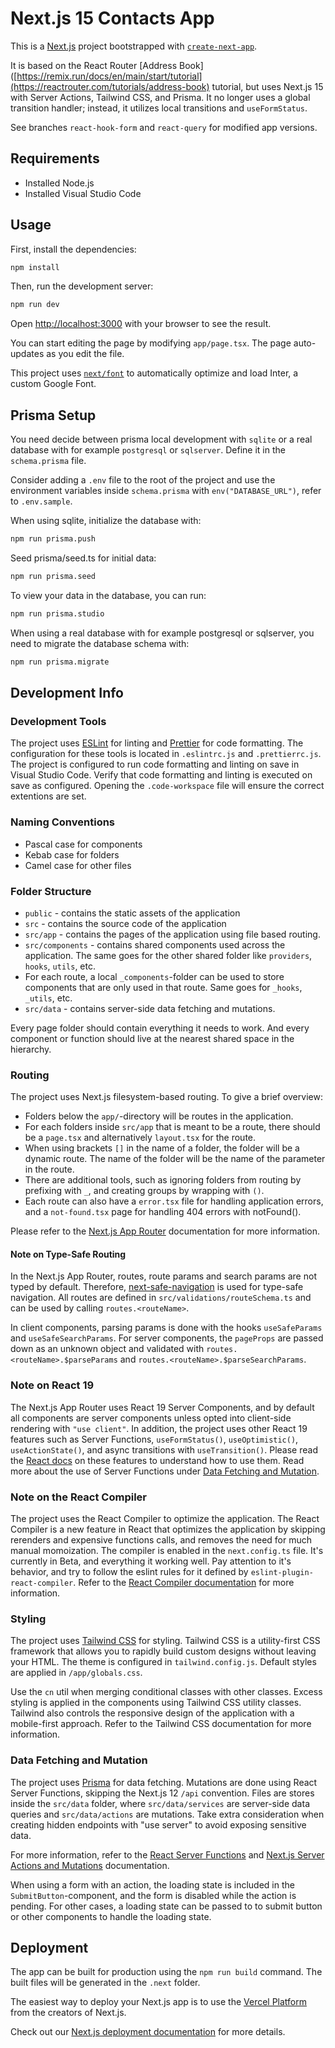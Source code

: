 # Next.js 15 Contacts App

This is a [Next.js](https://nextjs.org/) project bootstrapped with [`create-next-app`](https://github.com/vercel/next.js/tree/canary/packages/create-next-app).

It is based on the React Router [Address Book]([https://remix.run/docs/en/main/start/tutorial](https://reactrouter.com/tutorials/address-book) tutorial, but uses Next.js 15 with Server Actions, Tailwind CSS, and Prisma.
It no longer uses a global transition handler; instead, it utilizes local transitions and `useFormStatus`.

See branches `react-hook-form` and `react-query` for modified app versions.

## Requirements

- Installed Node.js
- Installed Visual Studio Code

## Usage

First, install the dependencies:

```bash
npm install
```

Then, run the development server:

```bash
npm run dev
```

Open [http://localhost:3000](http://localhost:3000) with your browser to see the result.

You can start editing the page by modifying `app/page.tsx`. The page auto-updates as you edit the file.

This project uses [`next/font`](https://nextjs.org/docs/basic-features/font-optimization) to automatically optimize and load Inter, a custom Google Font.

## Prisma Setup

You need decide between prisma local development with `sqlite` or a real database with for example `postgresql` or `sqlserver`. Define it in the `schema.prisma` file.

Consider adding a `.env` file to the root of the project and use the environment variables inside `schema.prisma` with `env("DATABASE_URL")`, refer to `.env.sample`.

When using sqlite, initialize the database with:

```bash
npm run prisma.push
```

Seed prisma/seed.ts for initial data:

```sh
npm run prisma.seed
```

To view your data in the database, you can run:

```bash
npm run prisma.studio
```

When using a real database with for example postgresql or sqlserver, you need to migrate the database schema with:

```bash
npm run prisma.migrate
```

## Development Info

### Development Tools

The project uses [ESLint](https://eslint.org/) for linting and [Prettier](https://prettier.io/) for code formatting. The configuration for these tools is located in `.eslintrc.js` and `.prettierrc.js`. The project is configured to run code formatting and linting on save in Visual Studio Code. Verify that code formatting and linting is executed on save as configured. Opening the `.code-workspace` file will ensure the correct extentions are set.

### Naming Conventions

- Pascal case for components
- Kebab case for folders
- Camel case for other files

### Folder Structure

- `public` - contains the static assets of the application
- `src` - contains the source code of the application
- `src/app` - contains the pages of the application using file based routing.
- `src/components` - contains shared components used across the application. The same goes for the other shared folder like `providers`, `hooks`, `utils`, etc.
- For each route, a local `_components`-folder can be used to store components that are only used in that route. Same goes for `_hooks`, `_utils`, etc.
- `src/data` - contains server-side data fetching and mutations.

Every page folder should contain everything it needs to work. And every component or function should live at the nearest shared space in the hierarchy.

### Routing

The project uses Next.js filesystem-based routing. To give a brief overview:

- Folders below the `app/`-directory will be routes in the application.
- For each folders inside `src/app` that is meant to be a route, there should be a `page.tsx` and alternatively `layout.tsx` for the route.
- When using brackets `[]` in the name of a folder, the folder will be a dynamic route. The name of the folder will be the name of the parameter in the route.
- There are additional tools, such as ignoring folders from routing by prefixing with `_`, and creating groups by wrapping with `()`.
- Each route can also have a `error.tsx` file for handling application errors, and a `not-found.tsx` page for handling 404 errors with notFound().

Please refer to the [Next.js App Router](https://nextjs.org/docs/app) documentation for more information.

#### Note on Type-Safe Routing

In the Next.js App Router, routes, route params and search params are not typed by default. Therefore, [next-safe-navigation](https://github.com/lukemorales/next-safe-navigation) is used for type-safe navigation. All routes are defined in `src/validations/routeSchema.ts` and can be used by calling `routes.<routeName>`.

In client components, parsing params is done with the hooks `useSafeParams` and `useSafeSearchParams`. For server components, the `pageProps` are passed down as an unknown object and validated with `routes.<routeName>.$parseParams` and `routes.<routeName>.$parseSearchParams`.

### Note on React 19

The Next.js App Router uses React 19 Server Components, and by default all components are server components unless opted into client-side rendering with `"use client"`. In addition, the project uses other React 19 features such as Server Functions, `useFormStatus()`, `useOptimistic()`, `useActionState()`, and async transitions with `useTransition()`. Please read the [React docs](https://react.dev/reference/react) on these features to understand how to use them. Read more about the use of Server Functions under [Data Fetching and Mutation](#data-fetching-and-mutation).

### Note on the React Compiler

The project uses the React Compiler to optimize the application. The React Compiler is a new feature in React that optimizes the application by skipping rerenders and expensive functions calls, and removes the need for much manual momoization. The compiler is enabled in the `next.config.ts` file. It's currently in Beta, and everything it working well. Pay attention to it's behavior, and try to follow the eslint rules for it defined by `eslint-plugin-react-compiler`. Refer to the [React Compiler documentation](https://react.dev/learn/react-compiler) for more information.

### Styling

The project uses [Tailwind CSS](https://tailwindcss.com/) for styling. Tailwind CSS is a utility-first CSS framework that allows you to rapidly build custom designs without leaving your HTML. The theme is configured in `tailwind.config.js`. Default styles are applied in `/app/globals.css`.

Use the `cn` util when merging conditional classes with other classes. Excess styling is applied in the components using Tailwind CSS utility classes. Tailwind also controls the responsive design of the application with a mobile-first approach. Refer to the Tailwind CSS documentation for more information.

### Data Fetching and Mutation

The project uses [Prisma](https://www.prisma.io/) for data fetching. Mutations are done using React Server Functions, skipping the Next.js 12 `/api` convention. Files are stores inside the `src/data` folder, where `src/data/services` are server-side data queries and `src/data/actions` are mutations. Take extra consideration when creating hidden endpoints with "use server" to avoid exposing sensitive data.

For more information, refer to the [React Server Functions](https://19.react.dev/reference/rsc/server-functions) and [Next.js Server Actions and Mutations](https://nextjs.org/docs/app/building-your-application/data-fetching/server-actions-and-mutations) documentation.

When using a form with an action, the loading state is included in the `SubmitButton`-component, and the form is disabled while the action is pending. For other cases, a loading state can be passed to to submit button or other components to handle the loading state.

## Deployment

The app can be built for production using the `npm run build` command. The built files will be generated in the `.next` folder.

The easiest way to deploy your Next.js app is to use the [Vercel Platform](https://vercel.com/new?utm_medium=default-template&filter=next.js&utm_source=create-next-app&utm_campaign=create-next-app-readme) from the creators of Next.js.

Check out our [Next.js deployment documentation](https://nextjs.org/docs/deployment) for more details.
